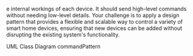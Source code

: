 e internal workings of each device. It should send high-level commands without needing low-level details. Your challenge is to apply a design pattern that provides a flexible and scalable way to control a variety of smart home devices, ensuring that new devices can be added without disrupting the existing system's functionality.

UML Class Diagram commandPattern
